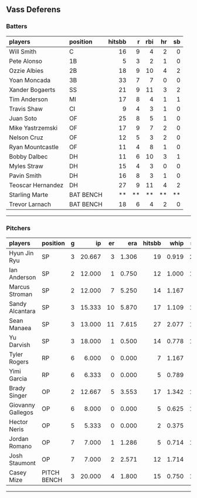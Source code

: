 ## Vass Deferens

### Batters

 
|players           |position  | hitsbb|  r| rbi| hr| sb| 
|:-----------------|:---------|------:|--:|---:|--:|--:| 
|Will Smith        |C         |     16|  9|   4|  2|  0| 
|Pete Alonso       |1B        |      5|  3|   2|  1|  0| 
|Ozzie Albies      |2B        |     18|  9|  10|  4|  2| 
|Yoan Moncada      |3B        |     33|  7|   7|  0|  0| 
|Xander Bogaerts   |SS        |     21|  9|  11|  3|  2| 
|Tim Anderson      |MI        |     17|  8|   4|  1|  1| 
|Travis Shaw       |CI        |      9|  4|   3|  1|  0| 
|Juan Soto         |OF        |     25|  8|   5|  1|  0| 
|Mike Yastrzemski  |OF        |     17|  9|   7|  2|  0| 
|Nelson Cruz       |OF        |     12|  5|   3|  2|  0| 
|Ryan Mountcastle  |OF        |     11|  4|   8|  1|  0| 
|Bobby Dalbec      |DH        |     11|  6|  10|  3|  1| 
|Myles Straw       |DH        |     15|  4|   3|  0|  0| 
|Pavin Smith       |DH        |     16|  8|   3|  1|  0| 
|Teoscar Hernandez |DH        |     27|  9|  11|  4|  2| 
|Starling Marte    |BAT BENCH |     **| **|  **| **| **| 
|Trevor Larnach    |BAT BENCH |     18|  6|   4|  2|  0| 


* * *

### Pitchers

 
|players           |position    |  g|     ip| er|   era| hitsbb|  whip| so|  w| sv| 
|:-----------------|:-----------|--:|------:|--:|-----:|------:|-----:|--:|--:|--:| 
|Hyun Jin Ryu      |SP          |  3| 20.667|  3| 1.306|     19| 0.919| 20|  2|  0| 
|Ian Anderson      |SP          |  2| 12.000|  1| 0.750|     12| 1.000| 10|  2|  0| 
|Marcus Stroman    |SP          |  2| 12.000|  7| 5.250|     14| 1.167|  9|  0|  0| 
|Sandy Alcantara   |SP          |  3| 15.333| 10| 5.870|     17| 1.109| 16|  1|  0| 
|Sean Manaea       |SP          |  3| 13.000| 11| 7.615|     27| 2.077| 11|  0|  0| 
|Yu Darvish        |SP          |  3| 18.000|  1| 0.500|     14| 0.778| 17|  2|  0| 
|Tyler Rogers      |RP          |  6|  6.000|  0| 0.000|      7| 1.167|  4|  0|  4| 
|Yimi Garcia       |RP          |  6|  6.333|  0| 0.000|      5| 0.789|  7|  1|  4| 
|Brady Singer      |OP          |  2| 12.667|  5| 3.553|     17| 1.342| 13|  1|  0| 
|Giovanny Gallegos |OP          |  6|  8.000|  0| 0.000|      5| 0.625| 11|  0|  0| 
|Hector Neris      |OP          |  5|  5.333|  0| 0.000|      2| 0.375|  6|  0|  2| 
|Jordan Romano     |OP          |  7|  7.000|  1| 1.286|      5| 0.714| 14|  0|  0| 
|Josh Staumont     |OP          |  7|  7.000|  2| 2.571|     12| 1.714|  9|  0|  2| 
|Casey Mize        |PITCH BENCH |  3| 20.000|  4| 1.800|     15| 0.750| 17|  2|  0| 


* * *


